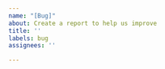 ```yaml
---
name: "[Bug]"
about: Create a report to help us improve
title: ''
labels: bug
assignees: ''

---
```



